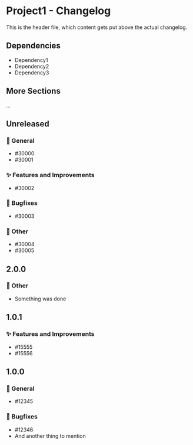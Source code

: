# Project1 - Changelog

This is the header file, which content gets put above the actual changelog.

## Dependencies

- Dependency1
- Dependency2
- Dependency3

## More Sections

...

<!--- The actual changelog will be generated beyond this line -->
## Unreleased

### 📣 General

- #30000
- #30001

### ✨ Features and Improvements

- #30002

### 🐞 Bugfixes

- #30003

### 📝 Other

- #30004
- #30005

## 2.0.0

### 📝 Other

- Something was done

## 1.0.1

### ✨ Features and Improvements

- #15555
- #15556

## 1.0.0

### 📣 General

- #12345

### 🐞 Bugfixes

- #12346
- And another thing to mention
